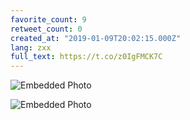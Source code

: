 ```yaml
---
favorite_count: 9
retweet_count: 0
created_at: "2019-01-09T20:02:15.000Z"
lang: zxx
full_text: https://t.co/z0IgFMCK7C
---
```


![Embedded Photo](https://twitter-media-coderbyheart.s3.eu-north-1.amazonaws.com/1083091603403743243-DwfqCyeX4AEOal3.jpg)

![Embedded Photo](https://twitter-media-coderbyheart.s3.eu-north-1.amazonaws.com/1083091603403743243-DwfqDzSWsAEH49D.jpg)
